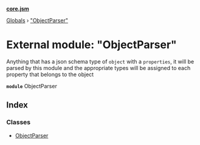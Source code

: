 **[core.jsm](../README.md)**

[Globals](../globals.md) › [&quot;ObjectParser&quot;](_objectparser_.md)

# External module: "ObjectParser"

Anything that has a json schema type of `object` with a `properties`, it will be parsed by this module and the appropriate types will be assigned to each
property that belongs to the object

**`module`** ObjectParser

## Index

### Classes

* [ObjectParser](../classes/_objectparser_.objectparser.md)